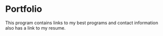 # Portfolio
This program contains links to my best programs and contact information also has a link to my resume.
